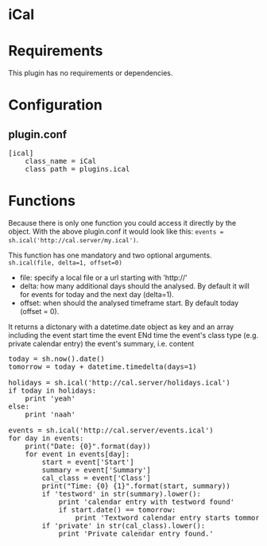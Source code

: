 # iCal

# Requirements
This plugin has no requirements or dependencies.

# Configuration

## plugin.conf
<pre>[ical]
    class_name = iCal
    class_path = plugins.ical
</pre>

# Functions
Because there is only one function you could access it directly by the object. With the above plugin.conf it would look like this: `events = sh.ical('http://cal.server/my.ical')`.

This function has one mandatory and two optional arguments. `sh.ical(file, delta=1, offset=0)`

   * file: specify a local file or a url starting with 'http://'
   * delta: how many additional days should the analysed. By default it will for events for today and the next day (delta=1).
   * offset: when should the analysed timeframe start. By default today (offset = 0).

It returns a dictonary with a datetime.date object as key and an array including
the event start time
the event ENd time
the event's class type (e.g. private calendar entry)
the event's summary, i.e. content


<pre>
today = sh.now().date()
tomorrow = today + datetime.timedelta(days=1)

holidays = sh.ical('http://cal.server/holidays.ical')
if today in holidays:
    print 'yeah'
else:
    print 'naah'

events = sh.ical('http://cal.server/events.ical')
for day in events:
    print("Date: {0}".format(day))
    for event in events[day]:
        start = event['Start']
        summary = event['Summary']
        cal_class = event['Class']
        print("Time: {0} {1}".format(start, summary))
        if 'testword' in str(summary).lower():
            print 'calendar entry with testword found'
            if start.date() == tomorrow:
                print 'Textword calendar entry starts tommorrow')
        if 'private' in str(cal_class).lower():
            print 'Private calendar entry found.'

</pre>
